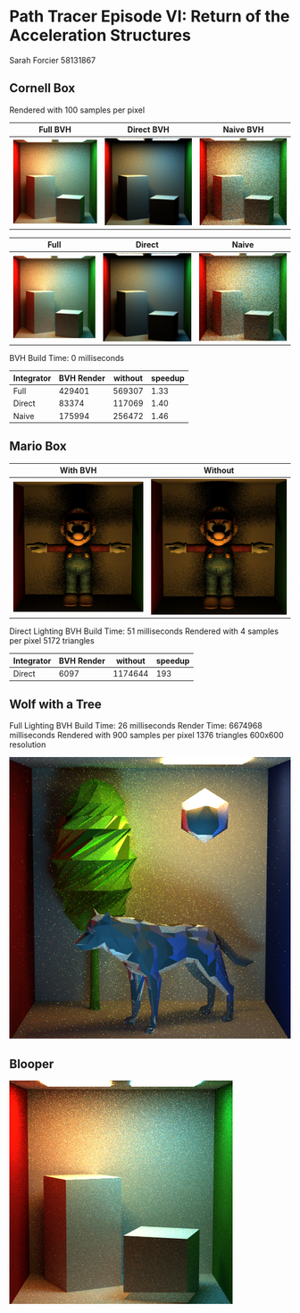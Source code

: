 Path Tracer Episode VI: Return of the Acceleration Structures
======================

Sarah Forcier 
58131867


Cornell Box
-------------
Rendered with 100 samples per pixel

| Full BVH | Direct BVH | Naive BVH |
| -----------| ---------- | ------- |
| ![](./full_bvh_correct.png) | ![](./direct_bvh.png) |![](./naive_bvh.png) |

| Full | Direct | Naive |
| -----------| ---------- | ------- |
| ![](./full.png) | ![](./direct.png) |![](./naive.png) |

BVH Build Time: 0 milliseconds

| Integrator | BVH Render | without | speedup |
| -----------| ---------- | ------- | ------- |
| Full 		 | 429401 | 569307 | 1.33 |
| Direct 	 | 83374 | 117069 | 1.40 |
| Naive 	 | 175994 | 256472 | 1.46 |

Mario Box
--------------
| With BVH | Without |
| -----------| ---------- |
| ![](./mario2x2_bvh.png) | ![](./mario2x2.png) |

Direct Lighting
BVH Build Time: 51 milliseconds
Rendered with 4 samples per pixel
5172 triangles

| Integrator | BVH Render | without | speedup |
| -----------| ---------- | ------- | -------
| Direct 	 | 6097 |  1174644 | 193


Wolf with a Tree
-----------
Full Lighting
BVH Build Time: 26 milliseconds
Render Time: 6674968 milliseconds
Rendered with 900 samples per pixel
1376 triangles
600x600 resolution 

![](./wolf_on_floor.png)

Blooper
-----------
![](./full_bvh.png)